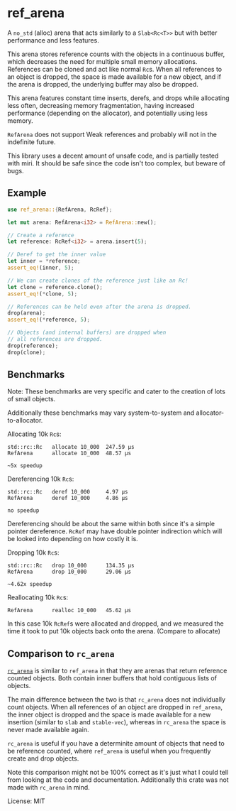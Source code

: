 # ref_arena

A `no_std` (alloc) arena that acts similarly to a `Slab<Rc<T>>` but with
better performance and less features.

This arena stores reference counts with the objects in
a continuous buffer, which decreases the need for
multiple small memory allocations. References can
be cloned and act like normal `Rc`s. When all references
to an object is dropped, the space is made available
for a new object, and if the arena is dropped, the
underlying buffer may also be dropped.

This arena features constant time inserts, derefs,
and drops while allocating less often, decreasing
memory fragmentation, having increased performance
(depending on the allocator), and potentially using
less memory.

`RefArena` does not support Weak references and probably
will not in the indefinite future.

This library uses a decent amount of unsafe code, and is
partially tested with miri. It should be safe since the code
isn't too complex, but beware of bugs.

## Example

```rust
use ref_arena::{RefArena, RcRef};

let mut arena: RefArena<i32> = RefArena::new();

// Create a reference
let reference: RcRef<i32> = arena.insert(5);

// Deref to get the inner value
let inner = *reference;
assert_eq!(inner, 5);

// We can create clones of the reference just like an Rc!
let clone = reference.clone();
assert_eq!(*clone, 5);

// References can be held even after the arena is dropped.
drop(arena);
assert_eq!(*reference, 5);

// Objects (and internal buffers) are dropped when
// all references are dropped.
drop(reference);
drop(clone);
```

## Benchmarks

Note: These benchmarks are very specific and
cater to the creation of lots of small objects.

Additionally these benchmarks may vary
system-to-system and allocator-to-allocator.

Allocating 10k `Rc`s:
```
std::rc::Rc   allocate 10_000  247.59 μs
RefArena      allocate 10_000  48.57 μs

~5x speedup
```

Dereferencing 10k `Rc`s:
```
std::rc::Rc   deref 10_000     4.97 μs
RefArena      deref 10_000     4.86 μs

no speedup
```

Dereferencing should be about the same within both since
it's a simple pointer dereference. `RcRef` may have double pointer
indirection which will be looked into depending on how costly it is.

Dropping 10k `Rc`s:
```
std::rc::Rc   drop 10_000      134.35 μs
RefArena      drop 10_000      29.06 μs

~4.62x speedup
```

Reallocating 10k `Rc`s:
```
RefArena      realloc 10_000   45.62 μs
```

In this case 10k `RcRef`s were allocated and dropped, and we measured
the time it took to put 10k objects back onto the arena.
(Compare to allocate)

## Comparison to `rc_arena`

[`rc_arena`](https://github.com/ebfull/rc_arena) is similar to `ref_arena`
in that they are arenas that return reference counted objects.
Both contain inner buffers that hold contiguous lists of objects.

The main difference between the two is that `rc_arena` does not
individually count objects. When all references of an object are
dropped in `ref_arena`, the inner object is dropped and the space
is made available for a new insertion (similar to `slab` and
`stable-vec`), whereas in `rc_arena` the space is never made available again.

`rc_arena` is useful if you have a determinite amount of objects
that need to be reference counted, where `ref_arena` is useful
when you frequently create and drop objects.

Note this comparison might not be 100% correct as it's just
what I could tell from looking at the code and documentation.
Additionally this crate was not made with `rc_arena` in mind.


License: MIT
